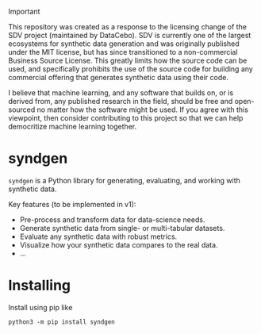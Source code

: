 > [!IMPORTANT]
> This repository was created as a response to the licensing change of the SDV project (maintained by DataCebo).
> SDV is currently one of the largest ecosystems for synthetic data generation and was originally published under the
> MIT license, but has since transitioned to a non-commercial Business Source License. This greatly limits how the
> source code can be used, and specifically prohibits the use of the source code for building any commercial offering
> that generates synthetic data using their code.
>
> I believe that machine learning, and any software that builds on, or is derived from, any published research in the field,
> should be free and open-sourced no matter how the software might be used. If you agree with this viewpoint, then consider
> contributing to this project so that we can help democritize machine learning together.


# syndgen

`syndgen` is a Python library for generating, evaluating, and working with synthetic data.

Key features (to be implemented in v1):

- Pre-process and transform data for data-science needs.
- Generate synthetic data from single- or multi-tabular datasets.
- Evaluate any synthetic data with robust metrics.
- Visualize how your synthetic data compares to the real data.
- ...


# Installing

Install using pip like 

```
python3 -m pip install syndgen
```
